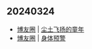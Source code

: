 ## 20240324
- [博友圈](https://www.boyouquan.com/home) | [尘土飞扬的童年](https://www.boyouquan.com/go?from=feed&link=https%3A%2F%2Fwww.timelogs.cn%2Farchives%2F1041%2F)
- [博友圈](https://www.boyouquan.com/home) | [身体预警](https://www.boyouquan.com/go?from=feed&link=https%3A%2F%2Fjoojen.com%2Farchives%2F7213.html)

